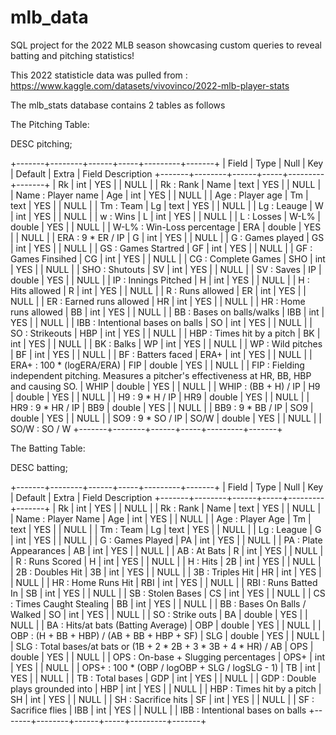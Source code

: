 # mlb_data
SQL project for the 2022 MLB season showcasing custom queries to reveal batting and pitching statistics! 

This 2022 statisticle data was pulled from :
https://www.kaggle.com/datasets/vivovinco/2022-mlb-player-stats

The mlb_stats database contains 2 tables as follows

The Pitching Table:

DESC pitching;

+-------+--------+------+-----+---------+-------+
| Field | Type   | Null | Key | Default | Extra | Field Description
+-------+--------+------+-----+---------+-------+
| Rk    | int    | YES  |     | NULL    |       | Rk : Rank
| Name  | text   | YES  |     | NULL    |       | Name : Player name
| Age   | int    | YES  |     | NULL    |       | Age : Player age
| Tm    | text   | YES  |     | NULL    |       | Tm : Team
| Lg    | text   | YES  |     | NULL    |       | Lg : Leauge 
| W     | int    | YES  |     | NULL    |       | w : Wins
| L     | int    | YES  |     | NULL    |       | L : Losses
| W-L%  | double | YES  |     | NULL    |       | W-L% : Win-Loss percentage
| ERA   | double | YES  |     | NULL    |       | ERA : 9 * ER / IP 
| G     | int    | YES  |     | NULL    |       | G : Games played
| GS    | int    | YES  |     | NULL    |       | GS : Games Startred
| GF    | int    | YES  |     | NULL    |       | GF : Games Finsihed 
| CG    | int    | YES  |     | NULL    |       | CG : Complete Games
| SHO   | int    | YES  |     | NULL    |       | SHO : Shutouts
| SV    | int    | YES  |     | NULL    |       | SV : Saves
| IP    | double | YES  |     | NULL    |       | IP : Innings Pitched
| H     | int    | YES  |     | NULL    |       | H : Hits allowed
| R     | int    | YES  |     | NULL    |       | R : Runs allowed 
| ER    | int    | YES  |     | NULL    |       | ER : Earned runs allowed
| HR    | int    | YES  |     | NULL    |       | HR : Home runs allowed
| BB    | int    | YES  |     | NULL    |       | BB : Bases on balls/walks
| IBB   | int    | YES  |     | NULL    |       | IBB : Intentional bases on balls
| SO    | int    | YES  |     | NULL    |       | SO : Strikeouts
| HBP   | int    | YES  |     | NULL    |       | HBP : Times hit by a pitch
| BK    | int    | YES  |     | NULL    |       | BK : Balks
| WP    | int    | YES  |     | NULL    |       | WP : Wild pitches
| BF    | int    | YES  |     | NULL    |       | BF : Batters faced
| ERA+  | int    | YES  |     | NULL    |       | ERA+ : 100 * (logERA/ERA)
| FIP   | double | YES  |     | NULL    |       | FIP : Fielding independent pitching. Measures a pitcher's effectiveness at HR, BB, HBP and causing SO.
| WHIP  | double | YES  |     | NULL    |       | WHIP : (BB + H) / IP
| H9    | double | YES  |     | NULL    |       | H9 : 9 * H / IP
| HR9   | double | YES  |     | NULL    |       | HR9 : 9 * HR / IP
| BB9   | double | YES  |     | NULL    |       | BB9 : 9 * BB / IP
| SO9   | double | YES  |     | NULL    |       | SO9 : 9 * SO / IP
| SO/W  | double | YES  |     | NULL    |       | SO/W : SO / W
+-------+--------+------+-----+---------+-------+


The Batting Table: 

DESC batting;

+-------+--------+------+-----+---------+-------+
| Field | Type   | Null | Key | Default | Extra | Field Description
+-------+--------+------+-----+---------+-------+
| Rk    | int    | YES  |     | NULL    |       | Rk : Rank
| Name  | text   | YES  |     | NULL    |       | Name : Player Name
| Age   | int    | YES  |     | NULL    |       | Age : Player Age
| Tm    | text   | YES  |     | NULL    |       | Tm : Team
| Lg    | text   | YES  |     | NULL    |       | Lg : League
| G     | int    | YES  |     | NULL    |       | G : Games Played 
| PA    | int    | YES  |     | NULL    |       | PA : Plate Appearances 
| AB    | int    | YES  |     | NULL    |       | AB : At Bats 
| R     | int    | YES  |     | NULL    |       | R : Runs Scored 
| H     | int    | YES  |     | NULL    |       | H : Hits 
| 2B    | int    | YES  |     | NULL    |       | 2B : Doubles Hit
| 3B    | int    | YES  |     | NULL    |       | 3B : Triples Hit
| HR    | int    | YES  |     | NULL    |       | HR : Home Runs Hit
| RBI   | int    | YES  |     | NULL    |       | RBI : Runs Batted In
| SB    | int    | YES  |     | NULL    |       | SB : Stolen Bases
| CS    | int    | YES  |     | NULL    |       | CS : Times Caught Stealing
| BB    | int    | YES  |     | NULL    |       | BB : Bases On Balls / Walked 
| SO    | int    | YES  |     | NULL    |       | SO : Strike outs
| BA    | double | YES  |     | NULL    |       | BA : Hits/at bats (Batting Average) 
| OBP   | double | YES  |     | NULL    |       | OBP : (H + BB + HBP) / (AB + BB + HBP + SF)
| SLG   | double | YES  |     | NULL    |       | SLG : Total bases/at bats or (1B + 2 * 2B + 3 * 3B + 4 * HR) / AB
| OPS   | double | YES  |     | NULL    |       | OPS : On-base + Slugging percentages
| OPS+  | int    | YES  |     | NULL    |       | OPS+ : 100 * (OBP / logOBP + SLG / logSLG - 1)
| TB    | int    | YES  |     | NULL    |       | TB : Total bases
| GDP   | int    | YES  |     | NULL    |       | GDP : Double plays grounded into
| HBP   | int    | YES  |     | NULL    |       | HBP : Times hit by a pitch
| SH    | int    | YES  |     | NULL    |       | SH : Sacrifice hits
| SF    | int    | YES  |     | NULL    |       | SF : Sacrifice flies
| IBB   | int    | YES  |     | NULL    |       | IBB : Intentional bases on balls
+-------+--------+------+-----+---------+-------+
